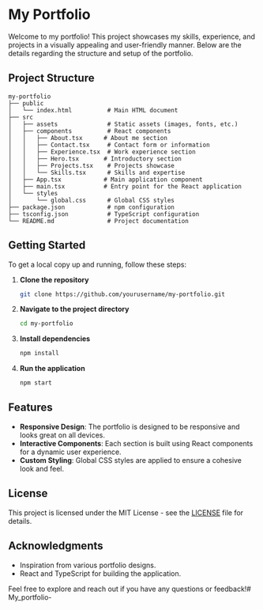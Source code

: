 # My Portfolio

Welcome to my portfolio! This project showcases my skills, experience, and projects in a visually appealing and user-friendly manner. Below are the details regarding the structure and setup of the portfolio.

## Project Structure

```
my-portfolio
├── public
│   └── index.html          # Main HTML document
├── src
│   ├── assets              # Static assets (images, fonts, etc.)
│   ├── components          # React components
│   │   ├── About.tsx      # About me section
│   │   ├── Contact.tsx     # Contact form or information
│   │   ├── Experience.tsx  # Work experience section
│   │   ├── Hero.tsx       # Introductory section
│   │   ├── Projects.tsx    # Projects showcase
│   │   └── Skills.tsx      # Skills and expertise
│   ├── App.tsx            # Main application component
│   ├── main.tsx           # Entry point for the React application
│   └── styles
│       └── global.css      # Global CSS styles
├── package.json            # npm configuration
├── tsconfig.json           # TypeScript configuration
└── README.md               # Project documentation
```

## Getting Started

To get a local copy up and running, follow these steps:

1. **Clone the repository**
   ```bash
   git clone https://github.com/yourusername/my-portfolio.git
   ```

2. **Navigate to the project directory**
   ```bash
   cd my-portfolio
   ```

3. **Install dependencies**
   ```bash
   npm install
   ```

4. **Run the application**
   ```bash
   npm start
   ```

## Features

- **Responsive Design**: The portfolio is designed to be responsive and looks great on all devices.
- **Interactive Components**: Each section is built using React components for a dynamic user experience.
- **Custom Styling**: Global CSS styles are applied to ensure a cohesive look and feel.

## License

This project is licensed under the MIT License - see the [LICENSE](LICENSE) file for details.

## Acknowledgments

- Inspiration from various portfolio designs.
- React and TypeScript for building the application.

Feel free to explore and reach out if you have any questions or feedback!#   M y _ p o r t f o l i o -  
 
